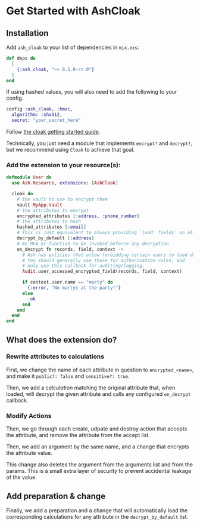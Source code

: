 # Get Started with AshCloak

## Installation

Add `ash_cloak` to your list of dependencies in `mix.exs`:

```elixir
def deps do
  [
    {:ash_cloak, "~> 0.1.0-rc.0"}
  ]
end
```

If using hashed values, you will also need to add the following to your config.

```elixir
config :ash_cloak, :hmac,
  algorithm: :sha512,
  secret: "your_secret_here"
```

Follow [the cloak getting started guide](https://hexdocs.pm/cloak/readme.html).

Technically, you just need a module that implements `encrypt!` and `decrypt!`, but we recommend using `Cloak` to achieve that goal.

### Add the extension to your resource(s):

```elixir
defmodule User do
  use Ash.Resource, extensions: [AshCloak]

  cloak do
    # the vault to use to encrypt them
    vault MyApp.Vault
    # the attributes to encrypt
    encrypted_attributes [:address, :phone_number]
    # the attributes to hash
    hashed_attributes [:email]
    # This is just equivalent to always providing `load: fields` on all calls
    decrypt_by_default [:address]
    # An MFA or function to be invoked beforce any decryption
    on_decrypt fn records, field, context ->
      # Ash has policies that allow forbidding certain users to load data.
      # You should generally use those for authorization rules, and
      # only use this callback for auditing/logging.
      Audit.user_accessed_encrypted_field(records, field, context)

      if context.user.name == "marty" do
        {:error, "No martys at the party!"}
      else
        :ok
      end
    end
  end
end
```

## What does the extension do?

### Rewrite attributes to calculations

First, we change the name of each attribute in question to `encrypted_<name>`, and make it `public?: false` and `sensitive?: true`.

Then, we add a _calculation_ matching the original attribute that, when loaded, will decrypt the given attribute and calls any configured `on_decrypt` callback.

### Modify Actions

Then, we go through each create, udpate and destroy action that accepts the attribute, and remove the attribute from the accept list.

Then, we add an argument by the same name, and a change that encrypts the attribute value.

This change also deletes the argument from the arguments list and from the params. This is a small extra layer of security to prevent accidental leakage of the value.

## Add preparation & change

Finally, we add a preparation and a change that will automatically load the corresponding calculations for any attribute in the `decrypt_by_default` list.
